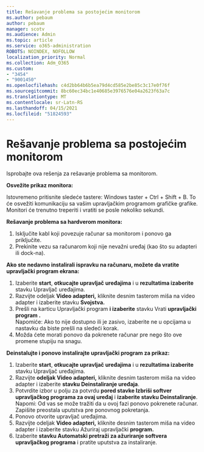 ```yaml
---
title: Rešavanje problema sa postojećim monitorom
ms.author: pebaum
author: pebaum
manager: scotv
ms.audience: Admin
ms.topic: article
ms.service: o365-administration
ROBOTS: NOINDEX, NOFOLLOW
localization_priority: Normal
ms.collection: Adm_O365
ms.custom:
- "3454"
- "9001450"
ms.openlocfilehash: c4d2bb64b6b5ea79d4cd585e2be85c3c17e0f76f
ms.sourcegitcommit: 8bc60ec34bc1e40685e3976576e04a2623f63a7c
ms.translationtype: MT
ms.contentlocale: sr-Latn-RS
ms.lasthandoff: 04/15/2021
ms.locfileid: "51824593"
---
```

# <a name="troubleshoot-an-existing-monitor"></a>Rešavanje problema sa postojećim monitorom

Isprobajte ova rešenja za rešavanje problema sa monitorom. 

**Osvežite prikaz monitora:**

Istovremeno pritisnite sledeće tastere: Windows taster + Ctrl + Shift + B. To će osvežiti komunikaciju sa vašim upravljačkim programom grafičke grafike. Monitori će trenutno treperiti i vratiti se posle nekoliko sekundi.

**Rešavanje problema sa hardverom monitora:**

1. Isključite kabl koji povezuje računar sa monitorom i ponovo ga priključite.
2. Prekinite vezu sa računarom koji nije nevažni uređaj (kao što su adapteri ili dock-na).

**Ako ste nedavno instalirali ispravku na računaru, možete da vratite upravljački program ekrana:**

1. Izaberite **start**, **otkucajte upravljač uređajima** i u **rezultatima izaberite** stavku Upravljač uređajima.
2. Razvijte odeljak **Video adapteri,** kliknite desnim tasterom miša na video adapter i izaberite stavku **Svojstva.**
3. Prešli na karticu Upravljački program **i izaberite** stavku Vrati **upravljački program .** <br>
Napomiće: Ako to nije dostupno  ili je zasivo, izaberite ne u opcijama u nastavku da biste prešli na sledeći korak.
4. Možda ćete morati ponovo da pokrenete računar pre nego što ove promene stupiju na snagu.

**Deinstalujte i ponovo instalirajte upravljački program za prikaz:**

1. Izaberite **start**, **otkucajte upravljač uređajima** i u **rezultatima izaberite** stavku Upravljač uređajima.
2. Razvijte **odeljak Video adapteri,** kliknite desnim tasterom miša na video adapter i izaberite **stavku Deinstaliranje uređaja**. 
3. Potvrdite izbor u polju za potvrdu **pored stavke Izbriši softver upravljačkog programa za ovaj uređaj** i **izaberite stavku Deinstaliranje**.<br>
Napomi: Od vas se može tražiti da u ovoj fazi ponovo pokrenete računar. Zapišite preostala uputstva pre ponovnog pokretanja.
4. Ponovo otvorite upravljač uređajima.
5. Razvijte odeljak **Video adapteri,** kliknite desnim tasterom miša na video adapter i izaberite stavku Ažuriraj upravljački **program.**
6. Izaberite **stavku Automatski pretraži za ažuriranje softvera upravljačkog programa** i pratite uputstva za instaliranje.